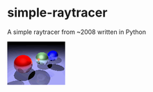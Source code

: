 # simple-raytracer

A simple raytracer from ~2008 written in Python

![screenshot](https://raw.githubusercontent.com/fictorial/simple-raytracer/master/screenshot.png)
